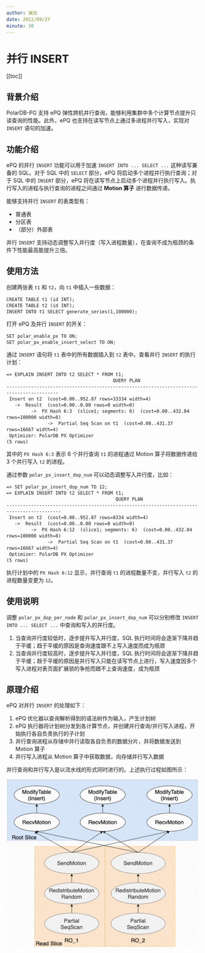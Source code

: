 ```yaml
---
author: 渊云
date: 2022/09/27
minute: 30
---
```


# 并行 INSERT

<Badge type="tip" text="V11 / v1.1.17-" vertical="top" />

<ArticleInfo :frontmatter=$frontmatter></ArticleInfo>

[[toc]]

## 背景介绍

PolarDB-PG 支持 ePQ 弹性跨机并行查询，能够利用集群中多个计算节点提升只读查询的性能。此外，ePQ 也支持在读写节点上通过多进程并行写入，实现对 `INSERT` 语句的加速。

## 功能介绍

ePQ 的并行 `INSERT` 功能可以用于加速 `INSERT INTO ... SELECT ...` 这种读写兼备的 SQL。对于 SQL 中的 `SELECT` 部分，ePQ 将启动多个进程并行执行查询；对于 SQL 中的 `INSERT` 部分，ePQ 将在读写节点上启动多个进程并行执行写入。执行写入的进程与执行查询的进程之间通过 **Motion 算子** 进行数据传递。

能够支持并行 `INSERT` 的表类型有：

- 普通表
- 分区表
- （部分）外部表

并行 `INSERT` 支持动态调整写入并行度（写入进程数量），在查询不成为瓶颈的条件下性能最高能提升三倍。

## 使用方法

创建两张表 `t1` 和 `t2`，向 `t1` 中插入一些数据：

```sql:no-line-numbers
CREATE TABLE t1 (id INT);
CREATE TABLE t2 (id INT);
INSERT INTO t1 SELECT generate_series(1,100000);
```

打开 ePQ 及并行 `INSERT` 的开关：

```sql:no-line-numbers
SET polar_enable_px TO ON;
SET polar_px_enable_insert_select TO ON;
```

通过 `INSERT` 语句将 `t1` 表中的所有数据插入到 `t2` 表中。查看并行 `INSERT` 的执行计划：

```sql:no-line-numbers
=> EXPLAIN INSERT INTO t2 SELECT * FROM t1;
                                       QUERY PLAN
-----------------------------------------------------------------------------------------
 Insert on t2  (cost=0.00..952.87 rows=33334 width=4)
   ->  Result  (cost=0.00..0.00 rows=0 width=0)
         ->  PX Hash 6:3  (slice1; segments: 6)  (cost=0.00..432.04 rows=100000 width=8)
               ->  Partial Seq Scan on t1  (cost=0.00..431.37 rows=16667 width=4)
 Optimizer: PolarDB PX Optimizer
(5 rows)
```

其中的 `PX Hash 6:3` 表示 6 个并行查询 `t1` 的进程通过 Motion 算子将数据传递给 3 个并行写入 `t2` 的进程。

通过参数 `polar_px_insert_dop_num` 可以动态调整写入并行度，比如：

```sql:no-line-numbers
=> SET polar_px_insert_dop_num TO 12;
=> EXPLAIN INSERT INTO t2 SELECT * FROM t1;
                                        QUERY PLAN
------------------------------------------------------------------------------------------
 Insert on t2  (cost=0.00..952.87 rows=8334 width=4)
   ->  Result  (cost=0.00..0.00 rows=0 width=0)
         ->  PX Hash 6:12  (slice1; segments: 6)  (cost=0.00..432.04 rows=100000 width=8)
               ->  Partial Seq Scan on t1  (cost=0.00..431.37 rows=16667 width=4)
 Optimizer: PolarDB PX Optimizer
(5 rows)
```

执行计划中的 `PX Hash 6:12` 显示，并行查询 `t1` 的进程数量不变，并行写入 `t2` 的进程数量变更为 `12`。

## 使用说明

调整 `polar_px_dop_per_node` 和 `polar_px_insert_dop_num` 可以分别修改 `INSERT INTO ... SELECT ...` 中查询和写入的并行度。

1. 当查询并行度较低时，逐步提升写入并行度，SQL 执行时间将会逐渐下降并趋于平缓；趋于平缓的原因是查询速度跟不上写入速度而成为瓶颈
2. 当查询并行度较高时，逐步提升写入并行度，SQL 执行时间将会逐渐下降并趋于平缓；趋于平缓的原因是并行写入只能在读写节点上进行，写入速度因多个写入进程对表页面扩展锁的争抢而跟不上查询速度，成为瓶颈

## 原理介绍

ePQ 对并行 `INSERT` 的处理如下：

1. ePQ 优化器以查询解析得到的语法树作为输入，产生计划树
2. ePQ 执行器将计划树分发到各计算节点，并创建并行查询/并行写入进程，开始执行各自负责执行的子计划
3. 并行查询进程从存储中并行读取各自负责的数据分片，并将数据发送到 Motion 算子
4. 并行写入进程从 Motion 算子中获取数据，向存储并行写入数据

并行查询和并行写入是以流水线的形式同时进行的。上述执行过程如图所示：

![parallel_insert_data_flow](../../../imgs/parallel_data_flow.png)
